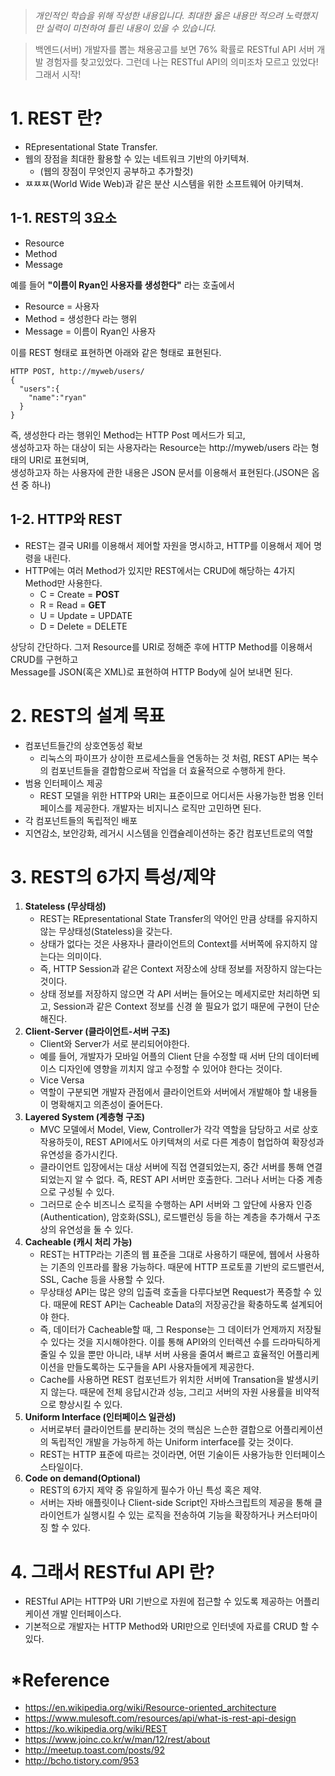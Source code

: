 > *개인적인 학습을 위해 작성한 내용입니다. 최대한 옳은 내용만 적으려 노력했지만 실력이 미천하여 틀린 내용이 있을 수 있습니다.*

> 백엔드(서버) 개발자를 뽑는 채용공고를 보면 76% 확률로 RESTful API 서버 개발 경험자를 찾고있었다.
그런데 나는 RESTful API의 의미조차 모르고 있었다! 그래서 시작!
# 1. REST 란?
* REpresentational State Transfer.
* 웹의 장점을 최대한 활용할 수 있는 네트워크 기반의 아키텍쳐.
  * (웹의 장점이 무엇인지 공부하고 추가할것)
* ㅉㅉㅉ(World Wide Web)과 같은 분산 시스템을 위한 소프트웨어 아키텍쳐.

## 1-1. REST의 3요소
- Resource
- Method
- Message  
  
예를 들어 **"이름이 Ryan인 사용자를 생성한다"** 라는 호출에서
- Resource = 사용자
- Method = 생성한다 라는 행위
- Message = 이름이 Ryan인 사용자  
  
이를 REST 형태로 표현하면 아래와 같은 형태로 표현된다.  
~~~
HTTP POST, http://myweb/users/  
{  
  "users":{  
    "name":"ryan"  
  }  
}
~~~
  
즉, 생성한다 라는 행위인 Method는 HTTP Post 메서드가 되고,  
생성하고자 하는 대상이 되는 사용자라는 Resource는 http://myweb/users 라는 형태의 URI로 표현되며,  
생성하고자 하는 사용자에 관한 내용은 JSON 문서를 이용해서 표현된다.(JSON은 옵션 중 하나)  

## 1-2. HTTP와 REST
- REST는 결국 URI를 이용해서 제어할 자원을 명시하고, HTTP를 이용해서 제어 명령을 내린다.
- HTTP에는 여러 Method가 있지만 REST에서는 CRUD에 해당하는 4가지 Method만 사용한다.
  - C = Create = **POST**
  - R = Read = **GET**
  - U = Update = UPDATE
  - D = Delete = DELETE
  
상당히 간단하다. 그저 Resource를 URI로 정해준 후에 HTTP Method를 이용해서 CRUD를 구현하고  
Message를 JSON(혹은 XML)로 표현하여 HTTP Body에 실어 보내면 된다.

# 2. REST의 설계 목표
- 컴포넌트들간의 상호연동성 확보
  - 리눅스의 파이프가 상이한 프로세스들을 연동하는 것 처럼, REST API는 복수의 컴포넌트들을 결합함으로써 작업을 더 효율적으로 수행하게 한다.
- 범용 인터페이스 제공
  - REST 모델을 위한 HTTP와 URI는 표준이므로 어디서든 사용가능한 범용 인터페이스를 제공한다. 개발자는 비지니스 로직만 고민하면 된다.
- 각 컴포넌트들의 독립적인 배포
- 지연감소, 보안강화, 레거시 시스템을 인캡슐레이션하는 중간 컴포넌트로의 역할

# 3. REST의 6가지 특성/제약
1. **Stateless (무상태성)**
    - REST는 REpresentational State Transfer의 약어인 만큼 상태를 유지하지 않는 무상태성(Stateless)을 갖는다.
    - 상태가 없다는 것은 사용자나 클라이언트의 Context를 서버쪽에 유지하지 않는다는 의미이다.
    - 즉, HTTP Session과 같은 Context 저장소에 상태 정보를 저장하지 않는다는 것이다.
    - 상태 정보를 저장하지 않으면 각 API 서버는 들어오는 메세지로만 처리하면 되고, Session과 같은 Context 정보를 신경 쓸 필요가 없기 때문에 구현이 단순해진다.
2. **Client-Server (클라이언트-서버 구조)**
    - Client와 Server가 서로 분리되어야한다.
    - 예를 들어, 개발자가 모바일 어플의 Client 단을 수정할 때 서버 단의 데이터베이스 디자인에 영향을 끼치지 않고 수정할 수 있어야 한다는 것이다.
    - Vice Versa
    - 역할이 구분되면 개발자 관점에서 클라이언트와 서버에서 개발해야 할 내용들이 명확해지고 의존성이 줄어든다.
3. **Layered System (계층형 구조)**
    - MVC 모델에서 Model, View, Controller가 각각 역할을 담당하고 서로 상호작용하듯이, REST API에서도 아키텍쳐의 서로 다른 계층이 협업하여 확장성과 유연성을 증가시킨다.
    - 클라이언트 입장에서는 대상 서버에 직접 연결되었는지, 중간 서버를 통해 연결되었는지 알 수 없다. 즉, REST API 서버만 호출한다. 그러나 서버는 다중 계층으로 구성될 수 있다.
    - 그러므로 순수 비즈니스 로직을 수행하는 API 서버와 그 앞단에 사용자 인증(Authentication), 암호화(SSL), 로드밸런싱 등을 하는 계층을 추가해서 구조상의 유연성을 둘 수 있다.
4. **Cacheable (캐시 처리 가능)**
    - REST는 HTTP라는 기존의 웹 표준을 그대로 사용하기 때문에, 웹에서 사용하는 기존의 인프라를 활용 가능하다. 때문에 HTTP 프로토콜 기반의 로드밸런서, SSL, Cache 등을 사용할 수 있다.
    - 무상태성 API는 많은 양의 입출력 호출을 다루다보면 Request가 폭증할 수 있다. 때문에 REST API는 Cacheable Data의 저장공간을 확충하도록 설계되어야 한다.
    - 즉, 데이터가 Cacheable할 때, 그 Response는 그 데이터가 언제까지 저장될 수 있다는 것을 지시해야한다. 이를 통해 API와의 인터렉션 수를 드라마틱하게 줄일 수 있을 뿐만 아니라, 내부 서버 사용을 줄여서 빠르고 효율적인 어플리케이션을 만들도록하는 도구들을 API 사용자들에게 제공한다.
    - Cache를 사용하면 REST 컴포넌트가 위치한 서버에 Transation을 발생시키지 않는다. 때문에 전체 응답시간과 성능, 그리고 서버의 자원 사용률을 비약적으로 향상시킬 수 있다.
5. **Uniform Interface (인터페이스 일관성)**
    - 서버로부터 클라이언트를 분리하는 것의 핵심은 느슨한 결합으로 어플리케이션의 독립적인 개발을 가능하게 하는 Uniform interface를 갖는 것이다.
    - REST는 HTTP 표준에 따르는 것이라면, 어떤 기술이든 사용가능한 인터페이스 스타일이다.
6. **Code on demand(Optional)**
    - REST의 6가지 제약 중 유일하게 필수가 아닌 특성 혹은 제약.
    - 서버는 자바 애플릿이나 Client-side Script인 자바스크립트의 제공을 통해 클라이언트가 실행시킬 수 있는 로직을 전송하여 기능을 확장하거나 커스터마이징 할 수 있다.
# 4. 그래서 RESTful API 란?
  - RESTful API는 HTTP와 URI 기반으로 자원에 접근할 수 있도록 제공하는 어플리케이션 개발 인터페이스다.
  - 기본적으로 개발자는 HTTP Method와 URI만으로 인터넷에 자료를 CRUD 할 수 있다.

# *Reference
* https://en.wikipedia.org/wiki/Resource-oriented_architecture
* https://www.mulesoft.com/resources/api/what-is-rest-api-design
* https://ko.wikipedia.org/wiki/REST
* https://www.joinc.co.kr/w/man/12/rest/about
* http://meetup.toast.com/posts/92
* http://bcho.tistory.com/953
